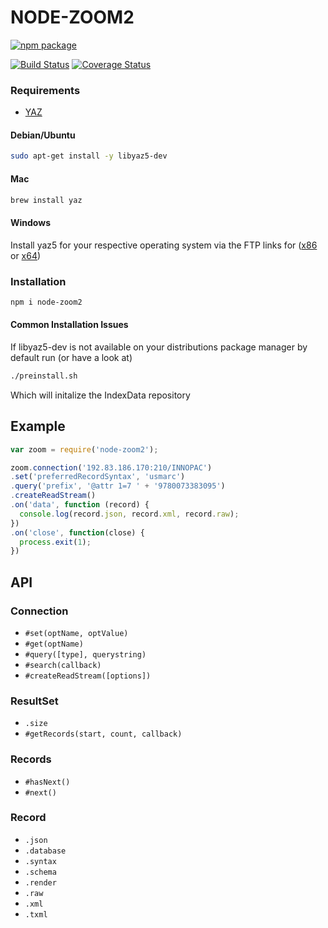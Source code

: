 NODE-ZOOM2
=========

[![npm package](https://nodei.co/npm/node-zoom2.png?downloads=true&downloadRank=true&stars=true)](https://nodei.co/npm/node-zoom2/)

[![Build Status](https://travis-ci.org/dengelke/node-zoom2.svg?branch=master)](https://travis-ci.org/dengelke/node-zoom2)
[![Coverage Status](https://coveralls.io/repos/github/dengelke/node-zoom2/badge.svg?branch=master)](https://coveralls.io/github/dengelke/node-zoom2?branch=master)

### Requirements

* [YAZ](http://www.indexdata.dk/yaz/)

#### Debian/Ubuntu

```bash
sudo apt-get install -y libyaz5-dev
```

#### Mac

```bash
brew install yaz
```

#### Windows

Install yaz5 for your respective operating system via the FTP links for ([x86](https://ftp.indexdata.com/pub/yaz/win32/) or [x64](https://ftp.indexdata.com/pub/yaz/win64/))

### Installation

```bash
npm i node-zoom2
```

#### Common Installation Issues

If libyaz5-dev is not available on your distributions package manager by default run (or have a look at)

```bash
./preinstall.sh
```

Which will initalize the IndexData repository

## Example

```javascript
var zoom = require('node-zoom2');

zoom.connection('192.83.186.170:210/INNOPAC')
.set('preferredRecordSyntax', 'usmarc')
.query('prefix', '@attr 1=7 ' + '9780073383095')
.createReadStream()
.on('data', function (record) {
  console.log(record.json, record.xml, record.raw);
})
.on('close', function(close) {
  process.exit(1);
})
```

## API

### Connection

* `#set(optName, optValue)`
* `#get(optName)`
* `#query([type], querystring)`
* `#search(callback)`
* `#createReadStream([options])`

### ResultSet

* `.size`
* `#getRecords(start, count, callback)`

### Records

* `#hasNext()`
* `#next()`

### Record

* `.json`
* `.database`
* `.syntax`
* `.schema`
* `.render`
* `.raw`
* `.xml`
* `.txml`
